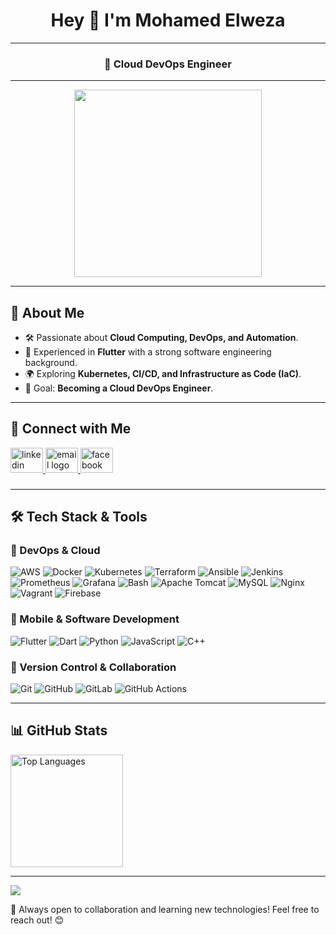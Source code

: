 <h1 align="center">Hey 👋 I'm Mohamed Elweza</h1>

---

<h3 align="center">🚀 Cloud DevOps Engineer </h3>

---

<div align="center">
  <img height="300" src="https://i.pinimg.com/originals/79/9e/0d/799e0d7779f6ea6c3a89885ff60c55af.gif"  />
</div>

---

## 🌟 About Me

- 🛠 Passionate about **Cloud Computing, DevOps, and Automation**.
- 📱 Experienced in **Flutter** with a strong software engineering background.
- 🌍 Exploring **Kubernetes, CI/CD, and Infrastructure as Code (IaC)**.
- 🎯 Goal: **Becoming a Cloud DevOps Engineer**.

---

## 🔗 Connect with Me

<div align="left">
  <a href="https://www.linkedin.com/in/mohamed-elweza/" target="_blank">
    <img src="https://raw.githubusercontent.com/maurodesouza/profile-readme-generator/master/src/assets/icons/social/linkedin/default.svg" width="52" height="40" alt="linkedin logo"  />
  </a>
  <a href="mailto:mohamedelweza471@gmail.com">
    <img src="https://raw.githubusercontent.com/maurodesouza/profile-readme-generator/master/src/assets/icons/social/gmail/default.svg" width="52" height="40" alt="email logo"  />
  </a>
  <a href="https://www.facebook.com/profile.php?id=100010188156758" target="_blank">
    <img src="https://raw.githubusercontent.com/maurodesouza/profile-readme-generator/master/src/assets/icons/social/facebook/default.svg" width="52" height="40" alt="facebook logo"  />
  </a>
</div>

###

---

## 🛠 Tech Stack & Tools

### 🚀 DevOps & Cloud
![AWS](https://img.shields.io/badge/AWS-232F3E?style=for-the-badge&logo=amazonaws&logoColor=white)
![Docker](https://img.shields.io/badge/Docker-2496ED?style=for-the-badge&logo=docker&logoColor=white)
![Kubernetes](https://img.shields.io/badge/Kubernetes-326CE5?style=for-the-badge&logo=kubernetes&logoColor=white)
![Terraform](https://img.shields.io/badge/Terraform-623CE4?style=for-the-badge&logo=terraform&logoColor=white)
![Ansible](https://img.shields.io/badge/Ansible-EE0000?style=for-the-badge&logo=ansible&logoColor=white)
![Jenkins](https://img.shields.io/badge/Jenkins-D24939?style=for-the-badge&logo=jenkins&logoColor=white)
![Prometheus](https://img.shields.io/badge/Prometheus-E6522C?style=for-the-badge&logo=prometheus&logoColor=white)
![Grafana](https://img.shields.io/badge/Grafana-F46800?style=for-the-badge&logo=grafana&logoColor=white)
![Bash](https://img.shields.io/badge/Bash-4EAA25?style=for-the-badge&logo=gnubash&logoColor=white)
![Apache Tomcat](https://img.shields.io/badge/apache%20tomcat-%23F8DC75.svg?style=for-the-badge&logo=apache-tomcat&logoColor=black) 
![MySQL](https://img.shields.io/badge/mysql-4479A1.svg?style=for-the-badge&logo=mysql&logoColor=white) 
![Nginx](https://img.shields.io/badge/nginx-%23009639.svg?style=for-the-badge&logo=nginx&logoColor=white)
![Vagrant](https://img.shields.io/badge/vagrant-%231563FF.svg?style=for-the-badge&logo=vagrant&logoColor=white)
![Firebase](https://img.shields.io/badge/firebase-%23039BE5.svg?style=for-the-badge&logo=firebase)


### 📱 Mobile & Software Development
![Flutter](https://img.shields.io/badge/Flutter-02569B?style=for-the-badge&logo=flutter&logoColor=white)
![Dart](https://img.shields.io/badge/Dart-0175C2?style=for-the-badge&logo=dart&logoColor=white)
![Python](https://img.shields.io/badge/Python-3776AB?style=for-the-badge&logo=python&logoColor=white)
![JavaScript](https://img.shields.io/badge/JavaScript-F7DF1E?style=for-the-badge&logo=javascript&logoColor=black)
![C++](https://img.shields.io/badge/C++-00599C?style=for-the-badge&logo=cplusplus&logoColor=white)

### 🔧 Version Control & Collaboration
![Git](https://img.shields.io/badge/Git-F05032?style=for-the-badge&logo=git&logoColor=white)
![GitHub](https://img.shields.io/badge/GitHub-181717?style=for-the-badge&logo=github&logoColor=white)
![GitLab](https://img.shields.io/badge/gitlab-%23181717.svg?style=for-the-badge&logo=gitlab&logoColor=white)
![GitHub Actions](https://img.shields.io/badge/github%20actions-%232671E5.svg?style=for-the-badge&logo=githubactions&logoColor=white)

---

## 📊 GitHub Stats
<div align="left">

  <img src="https://github-readme-stats.vercel.app/api/top-langs/?username=MohamedElweza&theme=dark&hide_border=false&include_all_commits=true&count_private=false&layout=compact" height="180" alt="Top Languages" /> 

</div>

---


![](https://quotes-github-readme.vercel.app/api?type=horizontal)


🚀 Always open to collaboration and learning new technologies! Feel free to reach out! 😊
